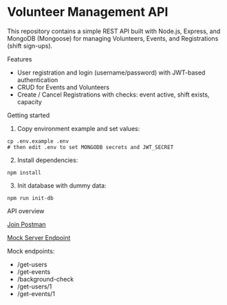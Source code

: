 # Volunteer Management API

This repository contains a simple REST API built with Node.js, Express, and MongoDB (Mongoose) for managing Volunteers, Events, and Registrations (shift sign-ups).

Features
- User registration and login (username/password) with JWT-based authentication
- CRUD for Events and Volunteers
- Create / Cancel Registrations with checks: event active, shift exists, capacity

Getting started

1. Copy environment example and set values:

```
cp .env.example .env
# then edit .env to set MONGODB secrets and JWT_SECRET
```

2. Install dependencies:

```
npm install
```

3. Init database with dummy data:

```
npm run init-db
```

API overview

[Join Postman](https://app.getpostman.com/join-team?invite_code=f21d75ffcf9cbd4031b45de86f528aa3260a856a28ed8044f48f02670bb23174&target_code=2d6392d64d8abbbf1fd3d8a08b163a40)

[Mock Server Endpoint](https://41e1dfa2-5dac-4ca8-b135-bfb50c70dcb9.mock.pstmn.io)

Mock endpoints:
- /get-users
- /get-events
- /background-check
- /get-users/1
- /get-events/1
